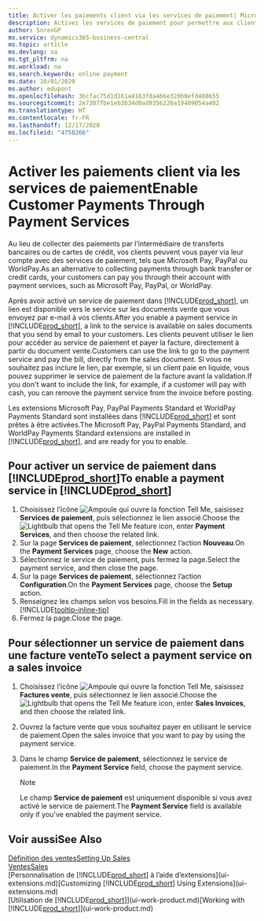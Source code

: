 ```yaml
---
title: Activer les paiements client via les services de paiement| Microsoft Docs
description: Activez les services de paiement pour permettre aux clients de payer facilement leurs factures.
author: SorenGP
ms.service: dynamics365-business-central
ms.topic: article
ms.devlang: na
ms.tgt_pltfrm: na
ms.workload: na
ms.search.keywords: online payment
ms.date: 10/01/2020
ms.author: edupont
ms.openlocfilehash: 3bcfac75d1d161a4163fda466e320b0efd408655
ms.sourcegitcommit: 2e7307fbe1eb3b34d0ad9356226a19409054a402
ms.translationtype: HT
ms.contentlocale: fr-FR
ms.lasthandoff: 12/17/2020
ms.locfileid: "4758266"
---
```

# <a name="enable-customer-payments-through-payment-services"></a><span data-ttu-id="30e17-103">Activer les paiements client via les services de paiement</span><span class="sxs-lookup"><span data-stu-id="30e17-103">Enable Customer Payments Through Payment Services</span></span>
<span data-ttu-id="30e17-104">Au lieu de collecter des paiements par l’intermédiaire de transferts bancaires ou de cartes de crédit, vos clients peuvent vous payer via leur compte avec des services de paiement, tels que Microsoft Pay, PayPal ou WorldPay.</span><span class="sxs-lookup"><span data-stu-id="30e17-104">As an alternative to collecting payments through bank transfer or credit cards, your customers can pay you through their account with payment services, such as Microsoft Pay, PayPal, or WorldPay.</span></span>  

<span data-ttu-id="30e17-105">Après avoir activé un service de paiement dans [!INCLUDE[prod_short](includes/prod_short.md)], un lien est disponible vers le service sur les documents vente que vous envoyez par e-mail à vos clients.</span><span class="sxs-lookup"><span data-stu-id="30e17-105">After you enable a payment service in [!INCLUDE[prod_short](includes/prod_short.md)], a link to the service is available on sales documents that you send by email to your customers.</span></span> <span data-ttu-id="30e17-106">Les clients peuvent utiliser le lien pour accéder au service de paiement et payer la facture, directement à partir du document vente.</span><span class="sxs-lookup"><span data-stu-id="30e17-106">Customers can use the link to go to the payment service and pay the bill, directly from the sales document.</span></span> <span data-ttu-id="30e17-107">Si vous ne souhaitez pas inclure le lien, par exemple, si un client paie en liquide, vous pouvez supprimer le service de paiement de la facture avant la validation.</span><span class="sxs-lookup"><span data-stu-id="30e17-107">If you don't want to include the link, for example, if a customer will pay with cash, you can remove the payment service from the invoice before posting.</span></span>  

<span data-ttu-id="30e17-108">Les extensions Microsoft Pay, PayPal Payments Standard et WorldPay Payments Standard sont installées dans [!INCLUDE[prod_short](includes/prod_short.md)] et sont prêtes à être activées.</span><span class="sxs-lookup"><span data-stu-id="30e17-108">The Microsoft Pay, PayPal Payments Standard, and WorldPay Payments Standard extensions are installed in [!INCLUDE[prod_short](includes/prod_short.md)], and are ready for you to enable.</span></span>  

## <a name="to-enable-a-payment-service-in-prod_short"></a><span data-ttu-id="30e17-109">Pour activer un service de paiement dans [!INCLUDE[prod_short](includes/prod_short.md)]</span><span class="sxs-lookup"><span data-stu-id="30e17-109">To enable a payment service in [!INCLUDE[prod_short](includes/prod_short.md)]</span></span>
1. <span data-ttu-id="30e17-110">Choisissez l’icône ![Ampoule qui ouvre la fonction Tell Me](media/ui-search/search_small.png "Dites-moi ce que vous voulez faire"), saisissez **Services de paiement**, puis sélectionnez le lien associé.</span><span class="sxs-lookup"><span data-stu-id="30e17-110">Choose the ![Lightbulb that opens the Tell Me feature](media/ui-search/search_small.png "Tell me what you want to do") icon, enter **Payment Services**, and then choose the related link.</span></span>  
2. <span data-ttu-id="30e17-111">Sur la page **Services de paiement**, sélectionnez l’action **Nouveau**.</span><span class="sxs-lookup"><span data-stu-id="30e17-111">On the **Payment Services** page, choose the **New** action.</span></span>  
3. <span data-ttu-id="30e17-112">Sélectionnez le service de paiement, puis fermez la page.</span><span class="sxs-lookup"><span data-stu-id="30e17-112">Select the payment service, and then close the page.</span></span>  
4. <span data-ttu-id="30e17-113">Sur la page **Services de paiement**, sélectionnez l’action **Configuration**.</span><span class="sxs-lookup"><span data-stu-id="30e17-113">On the **Payment Services** page, choose the **Setup** action.</span></span>  
5. <span data-ttu-id="30e17-114">Renseignez les champs selon vos besoins.</span><span class="sxs-lookup"><span data-stu-id="30e17-114">Fill in the fields as necessary.</span></span> [!INCLUDE[tooltip-inline-tip](includes/tooltip-inline-tip_md.md)]  
6. <span data-ttu-id="30e17-115">Fermez la page.</span><span class="sxs-lookup"><span data-stu-id="30e17-115">Close the page.</span></span>  

## <a name="to-select-a-payment-service-on-a-sales-invoice"></a><span data-ttu-id="30e17-116">Pour sélectionner un service de paiement dans une facture vente</span><span class="sxs-lookup"><span data-stu-id="30e17-116">To select a payment service on a sales invoice</span></span>
1. <span data-ttu-id="30e17-117">Choisissez l’icône ![Ampoule qui ouvre la fonction Tell Me](media/ui-search/search_small.png "Dites-moi ce que vous voulez faire"), saisissez **Factures vente**, puis sélectionnez le lien associé.</span><span class="sxs-lookup"><span data-stu-id="30e17-117">Choose the ![Lightbulb that opens the Tell Me feature](media/ui-search/search_small.png "Tell me what you want to do") icon, enter **Sales Invoices**, and then choose the related link.</span></span>  
2. <span data-ttu-id="30e17-118">Ouvrez la facture vente que vous souhaitez payer en utilisant le service de paiement.</span><span class="sxs-lookup"><span data-stu-id="30e17-118">Open the sales invoice that you want to pay by using the payment service.</span></span>  
3. <span data-ttu-id="30e17-119">Dans le champ **Service de paiement**, sélectionnez le service de paiement.</span><span class="sxs-lookup"><span data-stu-id="30e17-119">In the **Payment Service** field, choose the payment service.</span></span>  

    > [!NOTE]  
    > <span data-ttu-id="30e17-120">Le champ **Service de paiement** est uniquement disponible si vous avez activé le service de paiement.</span><span class="sxs-lookup"><span data-stu-id="30e17-120">The **Payment Service** field is available only if you've enabled the payment service.</span></span>  

## <a name="see-also"></a><span data-ttu-id="30e17-121">Voir aussi</span><span class="sxs-lookup"><span data-stu-id="30e17-121">See Also</span></span>  
[<span data-ttu-id="30e17-122">Définition des ventes</span><span class="sxs-lookup"><span data-stu-id="30e17-122">Setting Up Sales</span></span>](sales-setup-sales.md)  
[<span data-ttu-id="30e17-123">Ventes</span><span class="sxs-lookup"><span data-stu-id="30e17-123">Sales</span></span>](sales-manage-sales.md)  
<span data-ttu-id="30e17-124">[Personnalisation de [!INCLUDE[prod_short](includes/prod_short.md)] à l’aide d’extensions](ui-extensions.md)</span><span class="sxs-lookup"><span data-stu-id="30e17-124">[Customizing [!INCLUDE[prod_short](includes/prod_short.md)] Using Extensions](ui-extensions.md)</span></span>  
<span data-ttu-id="30e17-125">[Utilisation de [!INCLUDE[prod_short](includes/prod_short.md)]](ui-work-product.md)</span><span class="sxs-lookup"><span data-stu-id="30e17-125">[Working with [!INCLUDE[prod_short](includes/prod_short.md)]](ui-work-product.md)</span></span>  
